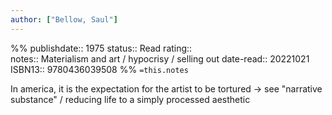 ```yaml
---
author: ["Bellow, Saul"]
---
```

%%
publishdate:: 1975
status:: Read
rating::  
notes:: Materialism and art / hypocrisy / selling out
date-read:: 20221021
ISBN13:: 9780436039508
%%
`=this.notes`

In america, it is the expectation for the artist to be tortured -> see "narrative substance" / reducing life to a simply processed aesthetic